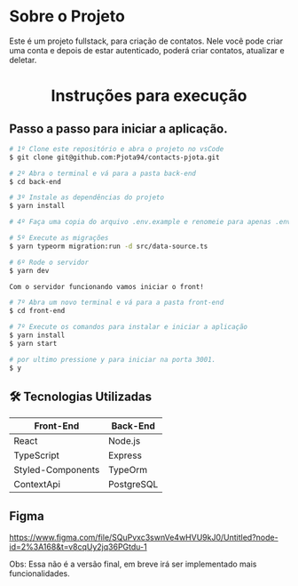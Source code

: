 # Sobre o Projeto

Este é um projeto fullstack, para criação de contatos. Nele você pode criar uma conta e depois de estar autenticado, poderá criar contatos, atualizar e deletar.

<h1 align="center">
 Instruções para execução
</h1>

## Passo a passo para iniciar a aplicação.

```bash
# 1º Clone este repositório e abra o projeto no vsCode
$ git clone git@github.com:Pjota94/contacts-pjota.git

# 2º Abra o terminal e vá para a pasta back-end
$ cd back-end

# 3º Instale as dependências do projeto
$ yarn install

# 4º Faça uma copia do arquivo .env.example e renomeie para apenas .env, preencha os dados de acordo com os dados do seu banco.

# 5º Execute as migrações
$ yarn typeorm migration:run -d src/data-source.ts

# 6º Rode o servidor
$ yarn dev

Com o servidor funcionando vamos iniciar o front!

# 7º Abra um novo terminal e vá para a pasta front-end
$ cd front-end

# 7º Execute os comandos para instalar e iniciar a aplicação
$ yarn install
$ yarn start

# por ultimo pressione y para iniciar na porta 3001.
$ y
```

## 🛠 Tecnologias Utilizadas

| Front-End         | Back-End   |
| ----------------- | ---------- |
| React             | Node.js    |
| TypeScript        | Express    |
| Styled-Components | TypeOrm    |
| ContextApi        | PostgreSQL |

## Figma

https://www.figma.com/file/SQuPvxc3swnVe4wHVU9kJ0/Untitled?node-id=2%3A168&t=v8cqUy2jq36PGtdu-1

Obs: Essa não é a versão final, em breve irá ser implementado mais funcionalidades.
